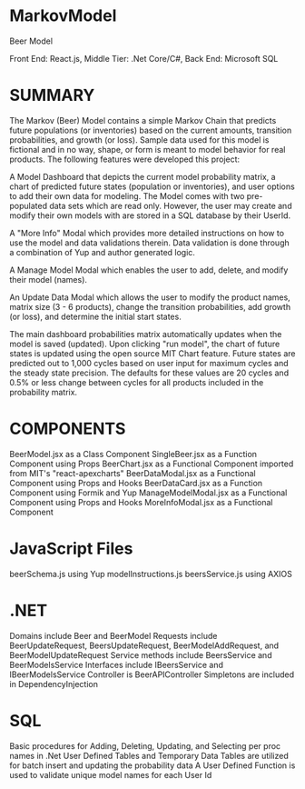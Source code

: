 # MarkovModel
Beer Model

Front End: React.js, 
Middle Tier: .Net Core/C#, 
Back End: Microsoft SQL

# SUMMARY
The Markov (Beer) Model contains a simple Markov Chain that predicts future populations (or inventories) based on the current amounts, transition probabilities, and growth (or loss).  Sample data used for this model is fictional and in no way, shape, or form is meant to model behavior for real products.  The following features were developed this project:

A Model Dashboard that depicts the current model probability matrix, a chart of predicted future states (population or inventories), and user options to add their own data for modeling.  The Model comes with two pre-populated data sets which are read only.  However, the user may create and modify their own models with are stored in a SQL database by their UserId.

A "More Info" Modal which provides more detailed instructions on how to use the model and data validations therein.  Data validation is done through a combination of Yup and author generated logic.

A Manage Model Modal which enables the user to add, delete, and modify their model (names).

An Update Data Modal which allows the user to modify the product names, matrix size (3 - 6 products), change the transition probabilities, add growth (or loss), and determine the initial start states.

The main dashboard probabilities matrix automatically updates when the model is saved (updated).  Upon clicking "run model", the chart of future states is updated using the open source MIT Chart feature.  Future states are predicted out to 1,000 cycles based on user input for maximum cycles and the steady state precision.  The defaults for these values are 20 cycles and 0.5% or less change between cycles for all products included in the probability matrix.

# COMPONENTS
BeerModel.jsx as a Class Component
SingleBeer.jsx as a Function Component using Props
BeerChart.jsx as a Functional Component imported from MIT's "react-apexcharts"
BeerDataModal.jsx as a Functional Component using Props and Hooks
BeerDataCard.jsx as a Function Component using Formik and Yup
ManageModelModal.jsx as a Functional Component using Props and Hooks
MoreInfoModal.jsx as a Functional Component

# JavaScript Files
beerSchema.js using Yup
modelInstructions.js
beersService.js using AXIOS

# .NET
Domains include Beer and BeerModel
Requests include BeerUpdateRequest, BeersUpdateRequest, BeerModelAddRequest, and BeerModelUpdateRequest
Service methods include BeersService and BeerModelsService
Interfaces include IBeersService and IBeerModelsService
Controller is BeerAPIController
Simpletons are included in DependencyInjection

# SQL
Basic procedures for Adding, Deleting, Updating, and Selecting per proc names in .Net
User Defined Tables and Temporary Data Tables are utilized for batch insert and updating the probability data 
A User Defined Function is used to validate unique model names for each User Id

